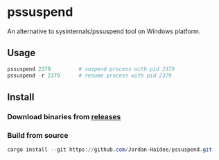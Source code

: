 # pssuspend

An alternative to sysinternals/pssuspend tool on Windows platform.

## Usage

```powershell
pssuspend 2379         # suspend process with pid 2379
pssuspend -r 2379      # resume process with pid 2379
```

## Install

### Download binaries from [releases](https://github.com/Jordan-Haidee/pssuspend/releases)

### Build from source

```powershell
cargo install --git https://github.com/Jordan-Haidee/pssuspend.git
```
